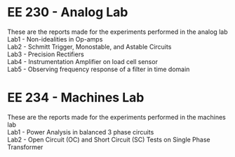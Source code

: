 # EE 230 - Analog Lab
These are the reports made for the experiments performed in the analog lab\
Lab1 - Non-idealities in Op-amps\
Lab2 - Schmitt Trigger, Monostable, and Astable Circuits\
Lab3 - Precision Rectifiers\
Lab4 - Instrumentation Amplifier on load cell sensor\
Lab5 - Observing frequency response of a filter in time domain
# EE 234 - Machines Lab
These are the reports made for the experiments performed in the machines lab\
Lab1 - Power Analysis in balanced 3 phase circuits\
Lab2 - Open Circuit (OC) and Short Circuit (SC) Tests on Single Phase Transformer